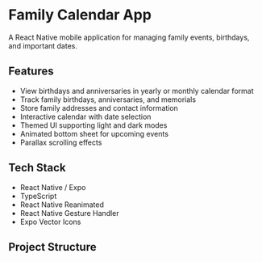 # Family Calendar App

A React Native mobile application for managing family events, birthdays, and important dates.

## Features

- View birthdays and anniversaries in yearly or monthly calendar format
- Track family birthdays, anniversaries, and memorials
- Store family addresses and contact information
- Interactive calendar with date selection
- Themed UI supporting light and dark modes
- Animated bottom sheet for upcoming events
- Parallax scrolling effects

## Tech Stack

- React Native / Expo
- TypeScript
- React Native Reanimated
- React Native Gesture Handler
- Expo Vector Icons

## Project Structure
